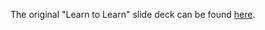 The original "Learn to Learn" slide deck can be found [here](https://docs.google.com/presentation/d/1iy3pnObwsdhzu3cpJjHO4ETbsA8aBVv8CS_nh7L007Y/edit?usp=sharing).
